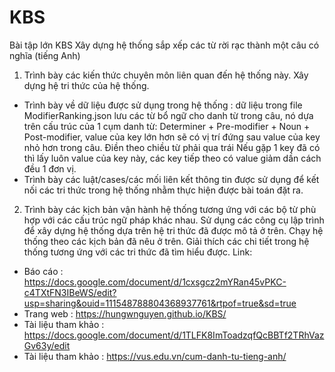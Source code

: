 # KBS
Bài tập lớn KBS 
Xây dựng hệ thống sắp xếp các từ rời rạc thành một câu có nghĩa (tiếng Anh)
1. Trình bày các kiến thức chuyên môn liên quan đến hệ thống này. Xây dựng hệ tri thức của hệ thống.
- Trình bày về dữ liệu được sử dụng trong hệ thống : dữ liệu trong file ModifierRanking.json lưu các từ bổ ngữ cho danh từ trong câu, nó dựa trên cấu trúc của 1 cụm danh từ: Determiner + Pre-modifier + Noun + Post-modifier, value của key lớn hơn sẽ có vị trí đứng sau value của key nhỏ hơn trong câu. Điền theo chiều từ phải qua trái Nếu gặp 1 key đã có thì lấy luôn value của key này, các key tiếp theo có value giảm dần cách đều 1 đơn vị.
- Trình bày các luật/cases/các mối liên kết thông tin được sử dụng để kết nối các tri thức trong hệ thống nhằm thực hiện được bài toán đặt ra.
2. Trình bày các kịch bản vận hành hệ thống tương ứng với các bộ từ phù hợp với các cấu trúc ngữ pháp khác nhau.
Sử dụng các công cụ lập trình để xây dựng hệ thống dựa trên hệ tri thức đã được mô tả ở trên. Chạy hệ thống theo các kịch bản đã nêu ở trên. Giải thích các chi tiết trong hệ thống tương ứng với các tri thức đã tìm hiểu được.
Link:
- Báo cáo : https://docs.google.com/document/d/1cxsgcz2mYRan45vPKC-c4TXtFN3IBeWS/edit?usp=sharing&ouid=111548788804368937761&rtpof=true&sd=true
- Trang web : https://hungwnguyen.github.io/KBS/
- Tài liệu tham khảo : https://docs.google.com/document/d/1TLFK8ImToadzqfQcBBTf2TRhVazGv63y/edit
- Tài liệu tham khảo : https://vus.edu.vn/cum-danh-tu-tieng-anh/




